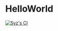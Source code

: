 # HelloWorld
[![Syz's CI](https://github.com/Syzygetic/HelloWorld/actions/workflows/main.yml/badge.svg)](https://github.com/Syzygetic/HelloWorld/actions/workflows/main.yml)
